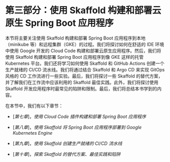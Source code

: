 # 第三部分：使用 Skaffold 构建和部署云原生 Spring Boot 应用程序

本节将主要关注使用 Skaffold 构建和部署 Spring Boot 应用程序到本地（minikube 等）和远程集群（GKE）的过程。我们将探讨如何在舒适的 IDE 环境中使用 Google 开发的 Cloud Code 构建和部署云原生应用程序。然后，我们将使用 Skaffold 构建和部署 Spring Boot 应用程序到像 GKE 这样的托管 Kubernetes 平台。我们还将学习如何使用 Skaffold 和 GitHub Actions 创建一个生产就绪的 CI/CD 流水线。我们将通过结合 Skaffold 和 Argo CD 来实现 GitOps 风格的 CD 工作流进行一些实验。最后，我们将探讨一些 Skaffold 的替代方案，并了解我们在工作流中应该利用的 Skaffold 最佳实践。此外，我们将探讨使用 Skaffold 开发应用程序时最常见的陷阱和限制。最后，我们将总结本书学到的内容。

在本节中，我们有以下章节：

+   [*第七章*]，*使用 Cloud Code 插件构建和部署 Spring Boot 应用程序*

+   [*第八章*]，*使用 Skaffold 将 Spring Boot 应用程序部署到 Google Kubernetes Engine*

+   [*第九章*]，*使用 Skaffold 创建生产就绪的 CI/CD 流水线*

+   [*第十章*]，*探索 Skaffold 的替代方案、最佳实践和陷阱*
